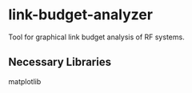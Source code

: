 # link-budget-analyzer

Tool for graphical link budget analysis of RF systems.

## Necessary Libraries
matplotlib
